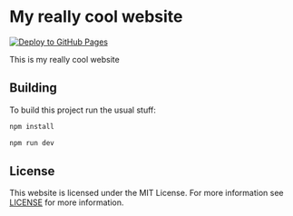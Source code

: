 # My really cool website

[![Deploy to GitHub Pages](https://github.com/JuliusDeBoer/JuliusDeBoer.github.io/actions/workflows/deploy.yml/badge.svg)](https://github.com/JuliusDeBoer/JuliusDeBoer.github.io/actions/workflows/deploy.yml)

This is my really cool website

## Building

To build this project run the usual stuff:

```sh
npm install
```

```sh
npm run dev
```

## License

This website is licensed under the MIT License. For more information see
[LICENSE](LICENSE) for more information.
